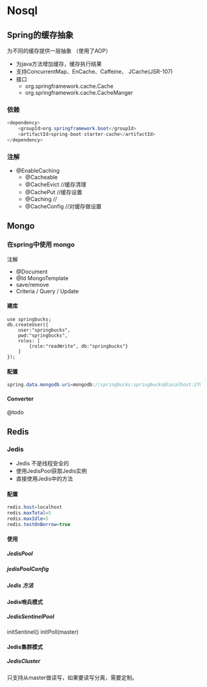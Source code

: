 # Nosql

## Spring的缓存抽象
为不同的缓存提供一层抽象 （使用了AOP）
- 为java方法增加缓存，缓存执行结果
- 支持ConcurrentMap、EnCache、Caffeine、 JCache(JSR-107)
- 接口
	- org.springframework.cache.Cache
	- org.springframework.cache.CacheManger

### 依赖
```JAVA
<dependency>
	<groupId>org.springframework.boot</groupId>
	<artifactId>spring-boot-starter-cache</artifactId>
</dependency>
```

### 注解
- @EnableCaching
	- @Cacheable
	- @CacheEvict  	//缓存清理
	- @CachePut		//缓存设置
	- @Caching 		//
	- @CacheConfig	//对缓存做设置


## Mongo
### 在spring中使用 mongo
注解
- @Document
- @Id
MongoTemplate
- save/remove
- Criteria / Query / Update

#### 建库
```mongo
use springbucks;
db.createUser({
	user:"springbucks", 
	pwd:"springbucks", 
	roles: [
		{role:"readWrite", db:"springbucks"}
	]
});
```
#### 配置
```JAVA
spring.data.mongodb.uri=mongodb://springbucks:springbucks@localhost:27017/springbucks
```

#### Converter
@todo


## Redis
### Jedis
- Jedis 不是线程安全的
- 使用JedisPool获取Jedis实例
- 直接使用Jedis中的方法

#### 配置
```JAVA
redis.host=localhost
redis.maxTotal=5
redis.maxIdle=5
redis.testOnBorrow=true
```
#### 使用
##### JedisPool
##### jedisPoolConfig
##### Jedis 方法

#### Jedis哨兵模式
##### JedisSentinelPool
initSentinel()
initPoll(master)

#### Jedis集群模式
##### JedisCluster
只支持从master做读写，如果要读写分离，需要定制。


